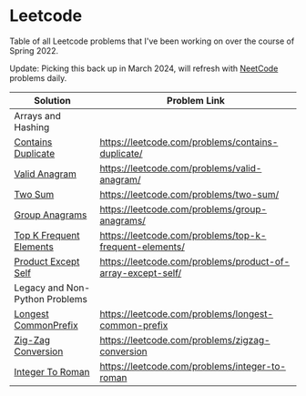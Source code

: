# Leetcode
Table of all Leetcode problems that I've been working on over the course of Spring 2022.

Update: Picking this back up in March 2024, will refresh with [NeetCode](https://neetcode.io/practice) problems daily.

| Solution                                          | Problem Link                                               |
|---------------------------------------------------|------------------------------------------------------------|
| Arrays and Hashing                                |                                                            |
| [Contains Duplicate](ContainsDuplicate.py)        | https://leetcode.com/problems/contains-duplicate/          |
| [Valid Anagram](ValidAnagram.py)                  | https://leetcode.com/problems/valid-anagram/               |
| [Two Sum](TwoSum.py)                              | https://leetcode.com/problems/two-sum/                     |
| [Group Anagrams](GroupAnagrams.py)                | https://leetcode.com/problems/group-anagrams/              |
| [Top K Frequent Elements](TopKFrequentElements.py)| https://leetcode.com/problems/top-k-frequent-elements/     |
| [Product Except Self](ProductOfArrayExceptSelf.py)| https://leetcode.com/problems/product-of-array-except-self/|
| Legacy and Non-Python Problems                    |                                                            |
| [Longest CommonPrefix](LongestCommonPrefix.cpp)   | https://leetcode.com/problems/longest-common-prefix        |
| [Zig-Zag Conversion](ZigZagConversion.cpp)        | https://leetcode.com/problems/zigzag-conversion            |
| [Integer To Roman](IntegerToRoman.cpp)            | https://leetcode.com/problems/integer-to-roman             |
